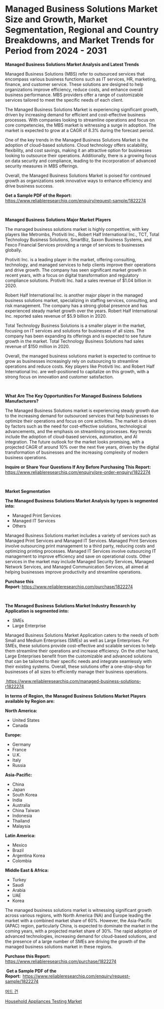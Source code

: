 <p><h1>Managed Business Solutions Market Size and Growth, Market Segmentation, Regional and Country Breakdowns, and Market Trends for Period from 2024 -  2031</h1></p><p><strong>Managed Business Solutions Market Analysis and Latest Trends</strong></p>
<p><p>Managed Business Solutions (MBS) refer to outsourced services that encompass various business functions such as IT services, HR, marketing, finance, and customer service. These solutions are designed to help organizations improve efficiency, reduce costs, and enhance overall business performance. MBS providers offer a range of customizable services tailored to meet the specific needs of each client.</p><p>The Managed Business Solutions Market is experiencing significant growth, driven by increasing demand for efficient and cost-effective business processes. With companies looking to streamline operations and focus on core competencies, the MBS market is witnessing a surge in adoption. The market is expected to grow at a CAGR of 8.3% during the forecast period.</p><p>One of the key trends in the Managed Business Solutions Market is the adoption of cloud-based solutions. Cloud technology offers scalability, flexibility, and cost savings, making it an attractive option for businesses looking to outsource their operations. Additionally, there is a growing focus on data security and compliance, leading to the incorporation of advanced security measures in MBS offerings.</p><p>Overall, the Managed Business Solutions Market is poised for continued growth as organizations seek innovative ways to enhance efficiency and drive business success.</p></p>
<p><strong>Get a Sample PDF of the Report:&nbsp;</strong> <a href="https://www.reliableresearchiq.com/enquiry/request-sample/1822274">https://www.reliableresearchiq.com/enquiry/request-sample/1822274</a></p>
<p>&nbsp;</p>
<p><strong>Managed Business Solutions Major Market Players</strong></p>
<p><p>The managed business solutions market is highly competitive, with key players like Metrombs, Protiviti Inc., Robert Half International Inc., TCT, Total Technology Business Solutions, SmartBiz, Saxon Business Systems, and Fexco Financial Services providing a range of services to businesses globally.</p><p>Protiviti Inc. is a leading player in the market, offering consulting, technology, and managed services to help clients improve their operations and drive growth. The company has seen significant market growth in recent years, with a focus on digital transformation and regulatory compliance solutions. Protiviti Inc. had a sales revenue of $1.04 billion in 2020.</p><p>Robert Half International Inc. is another major player in the managed business solutions market, specializing in staffing services, consulting, and risk management. The company has a strong global presence and has experienced steady market growth over the years. Robert Half International Inc. reported sales revenue of $5.9 billion in 2020.</p><p>Total Technology Business Solutions is a smaller player in the market, focusing on IT services and solutions for businesses of all sizes. The company has been expanding its offerings and is expected to see future growth in the market. Total Technology Business Solutions had sales revenue of $150 million in 2020.</p><p>Overall, the managed business solutions market is expected to continue to grow as businesses increasingly rely on outsourcing to streamline operations and reduce costs. Key players like Protiviti Inc. and Robert Half International Inc. are well-positioned to capitalize on this growth, with a strong focus on innovation and customer satisfaction.</p></p>
<p>&nbsp;</p>
<p><strong>What Are The Key Opportunities For Managed Business Solutions Manufacturers?</strong></p>
<p><p>The Managed Business Solutions market is experiencing steady growth due to the increasing demand for outsourced services that help businesses to optimize their operations and focus on core activities. The market is driven by factors such as the need for cost-effective solutions, technological advancements, and the emphasis on streamlining processes. Key trends include the adoption of cloud-based services, automation, and AI integration. The future outlook for the market looks promising, with a projected CAGR of around 10% over the next five years, driven by the digital transformation of businesses and the increasing complexity of modern business operations.</p></p>
<p><strong>Inquire or Share Your Questions If Any Before Purchasing This Report:</strong> <a href="https://www.reliableresearchiq.com/enquiry/pre-order-enquiry/1822274">https://www.reliableresearchiq.com/enquiry/pre-order-enquiry/1822274</a></p>
<p>&nbsp;</p>
<p><strong>Market Segmentation</strong></p>
<p><strong>The Managed Business Solutions Market Analysis by types is segmented into:</strong></p>
<p><ul><li>Managed Print Services</li><li>Managed IT Services</li><li>Others</li></ul></p>
<p><p>Managed Business Solutions market includes a variety of services such as Managed Print Services and Managed IT Services. Managed Print Services involve outsourcing print management to a third party, reducing costs and optimizing printing processes. Managed IT Services involve outsourcing IT management to improve efficiency and save on operational costs. Other services in the market may include Managed Security Services, Managed Network Services, and Managed Communication Services, all aimed at helping businesses improve productivity and streamline operations.</p></p>
<p><strong>Purchase this Report:&nbsp;</strong><a href="https://www.reliableresearchiq.com/purchase/1822274">https://www.reliableresearchiq.com/purchase/1822274</a></p>
<p>&nbsp;</p>
<p><strong>The Managed Business Solutions Market Industry Research by Application is segmented into:</strong></p>
<p><ul><li>SMEs</li><li>Large Enterprise</li></ul></p>
<p><p>Managed Business Solutions Market Application caters to the needs of both Small and Medium Enterprises (SMEs) as well as Large Enterprises. For SMEs, these solutions provide cost-effective and scalable services to help them streamline their operations and increase efficiency. On the other hand, Large Enterprises benefit from the customizable and advanced solutions that can be tailored to their specific needs and integrate seamlessly with their existing systems. Overall, these solutions offer a one-stop-shop for businesses of all sizes to efficiently manage their business operations.</p></p>
<p><a href="https://www.reliableresearchiq.com/managed-business-solutions-r1822274">&nbsp;https://www.reliableresearchiq.com/managed-business-solutions-r1822274</a></p>
<p><strong>In terms of Region, the Managed Business Solutions Market Players available by Region are:</strong></p>
<p>
    <p> <strong> North America: </strong>
        <ul>
            <li>United States</li>
            <li>Canada</li>
        </ul>
        </p> 
    <p> <strong> Europe: </strong>
        <ul>
            <li>Germany</li>
            <li>France</li>
            <li>U.K.</li>
            <li>Italy</li>
            <li>Russia</li>
        </ul>
        </p> 
    <p> <strong> Asia-Pacific: </strong>
        <ul>
            <li>China</li>
            <li>Japan</li>
            <li>South Korea</li>
            <li>India</li>
            <li>Australia</li>
            <li>China Taiwan</li>
            <li>Indonesia</li>
            <li>Thailand</li>
            <li>Malaysia</li>
        </ul>
        </p> 
    <p> <strong> Latin America: </strong>
        <ul>
            <li>Mexico</li>
            <li>Brazil</li>
            <li>Argentina Korea</li>
            <li>Colombia</li>
        </ul>
        </p> 
    <p> <strong> Middle East & Africa: </strong>
        <ul>
            <li>Turkey</li>
            <li>Saudi</li>
            <li>Arabia</li>
            <li>UAE</li>
            <li>Korea</li>
        </ul>
    </p>
    </p>
<p><p>The managed business solutions market is witnessing significant growth across various regions, with North America (NA) and Europe leading the market with a combined market share of 60%. However, the Asia-Pacific (APAC) region, particularly China, is expected to dominate the market in the coming years, with a projected market share of 30%. The rapid adoption of advanced technologies, increasing demand for cloud-based solutions, and the presence of a large number of SMEs are driving the growth of the managed business solutions market in these regions.</p></p>
<p><strong>Purchase this Report: </strong><a href="https://www.reliableresearchiq.com/purchase/1822274">https://www.reliableresearchiq.com/purchase/1822274</a></p>
<p>&nbsp;<strong>Get a Sample PDF of the Report:&nbsp;&nbsp;</strong><a href="https://www.reliableresearchiq.com/enquiry/request-sample/1822274">https://www.reliableresearchiq.com/enquiry/request-sample/1822274</a></p>
<p><strong></strong></p>
<p><p><a href="https://github.com/laholand/Market-Research-Report-List-5/blob/main/695284557964.md">머드 건</a></p><p><a href="https://github.com/alexxisgm/Market-Research-Report-List-1/blob/main/household-appliances-testing-market.md">Household Appliances Testing Market</a></p></p>